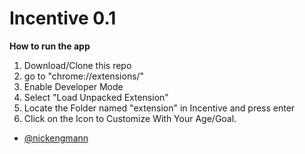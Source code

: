 # Incentive 0.1

**How to run the app**
</br>

1) Download/Clone this repo </br>
2) go to "chrome://extensions/"</br>
3) Enable Developer Mode </br>
4) Select "Load Unpacked Extension" </br>
5) Locate the Folder named "extension" in Incentive and press enter </br>
6) Click on the Icon to Customize With Your Age/Goal.

* [@nickengmann](https://github.com/nickengmann)

